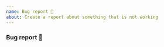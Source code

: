 ```yaml
---
name: Bug report 🐛
about: Create a report about something that is not working
---
```


### Bug report :bug: